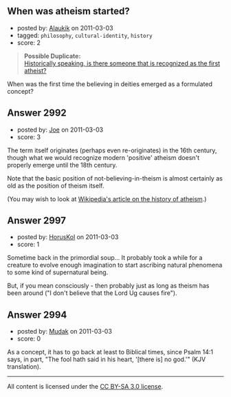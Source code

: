 ## When was atheism started?

- posted by: [Alaukik](https://stackexchange.com/users/-1/1173-alaukik) on 2011-03-03
- tagged: `philosophy`, `cultural-identity`, `history`
- score: 2

> **Possible Duplicate:**  
> [Historically speaking, is there someone that is recognized as the first atheist?](http://atheism.stackexchange.com/questions/2033/historically-speaking-is-there-someone-that-is-recognized-as-the-first-atheist)  

<!-- End of automatically inserted text -->

When was the first time the believing in deities emerged as a formulated concept?


## Answer 2992

- posted by: [Joe](https://stackexchange.com/users/-1/1064-joe) on 2011-03-03
- score: 3

<p>The term itself originates (perhaps even re-originates) in the 16th century, though what we would recognize modern 'positive' atheism doesn't properly emerge until the 18th century. </p>

<p>Note that the basic position of not-believing-in-theism is almost certainly as old as the position of theism itself. </p>

<p>(You may wish to look at <a href="http://en.wikipedia.org/wiki/History_of_atheism" rel="nofollow">Wikipedia's article on the history of atheism</a>.)</p>



## Answer 2997

- posted by: [HorusKol](https://stackexchange.com/users/-1/921-horuskol) on 2011-03-03
- score: 1

Sometime back in the primordial soup... It probably took a while for a creature to evolve enough imagination to start ascribing natural phenomena to some kind of supernatural being.

But, if you mean consciously - then probably just as long as theism has been around ("I don't believe that the Lord Ug causes fire").


## Answer 2994

- posted by: [Mudak](https://stackexchange.com/users/-1/205-mudak) on 2011-03-03
- score: 0

As a concept, it has to go back at least to Biblical times, since Psalm 14:1 says, in part, "The fool hath said in his heart, '[there is] no god.'"  (KJV translation).



---

All content is licensed under the [CC BY-SA 3.0 license](https://creativecommons.org/licenses/by-sa/3.0/).
